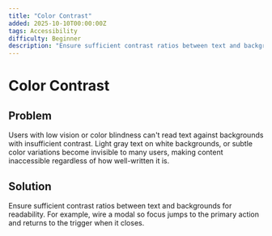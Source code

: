```yaml
---
title: "Color Contrast"
added: 2025-10-10T00:00:00Z
tags: Accessibility
difficulty: Beginner
description: "Ensure sufficient contrast ratios between text and backgrounds for readability."
---
```

# Color Contrast

## Problem

Users with low vision or color blindness can't read text against backgrounds with insufficient contrast. Light gray text on white backgrounds, or subtle color variations become invisible to many users, making content inaccessible regardless of how well-written it is.

## Solution

Ensure sufficient contrast ratios between text and backgrounds for readability. For example, wire a modal so focus jumps to the primary action and returns to the trigger when it closes.
